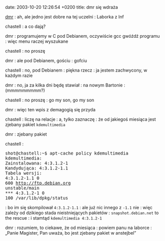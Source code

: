 date: 2003-10-20 12:26:54 +0200
title: dmr się wdraża

[dmr](http://bol-istnienia.org/ 'student już')
: ah, ale jedno jest dobre na tej uczelni
: Laborka z Inf

chastell
: a co dają?

dmr
: programujemy w C pod Debianem, oczywiście gcc gwóźdź programu
: więc menu raczej wyszukane

chastell
: no proszę

dmr
: ale pod Debianem, gościu
: gofciu

chastell
: no, pod Debianem
: piękna rzecz
: ja jestem zachwycony, w każdym razie

dmr
: no, ja za kilka dni będę stawiał
: na nowym Bartonie
: (mmmmmmmmm?)

chastell
: no proszę
: go my son, go my son

dmr
: więc ten wpis z demagogią się przyda

chastell
: liczę na relacje
: a, tylko zaznaczę
: że od jakiegoś miesiąca jest zjebany pakiet `kdemultimedia`

dmr
: zjebany pakiet

chastell
: <pre class='terminal'>&#x000A;shot@chastell:~$ apt-cache policy kdemultimedia&#x000A;kdemultimedia:&#x000A;  Zainstalowana: 4:3.1.2-1&#x000A;  Kandydująca: 4:3.1.2-1.1&#x000A;  Tabela wersji:&#x000A;     4:3.1.2-1.1 0&#x000A;        600 http://ftp.debian.org unstable/main&#x000A; *** 4:3.1.2-1 0&#x000A;        100 /var/lib/dpkg/status</pre>
: bo im się skompilował `4:3.1.2-1.1`
: ale już nic innego z `-1.1` nie
: więc zależy od dzikiego stada nieistniejących pakietów
: `snapshot.debian.net` to the rescue
: i stamtąd `kdemultimedia 4:3.1.2-1`

dmr
: rozumiem, to ciekawe, że od miesiąca
: powiem panu na laborce
: „Panie Magister, Pan uważa, bo jest zjebany pakiet w anstejbel”
